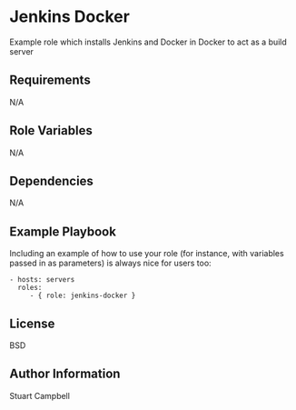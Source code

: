 Jenkins Docker
=========

Example role which installs Jenkins and Docker in Docker to act as a build server

Requirements
------------

N/A

Role Variables
--------------

N/A

Dependencies
------------

N/A

Example Playbook
----------------

Including an example of how to use your role (for instance, with variables passed in as parameters) is always nice for users too:

    - hosts: servers
      roles:
         - { role: jenkins-docker }

License
-------

BSD

Author Information
------------------

Stuart Campbell
